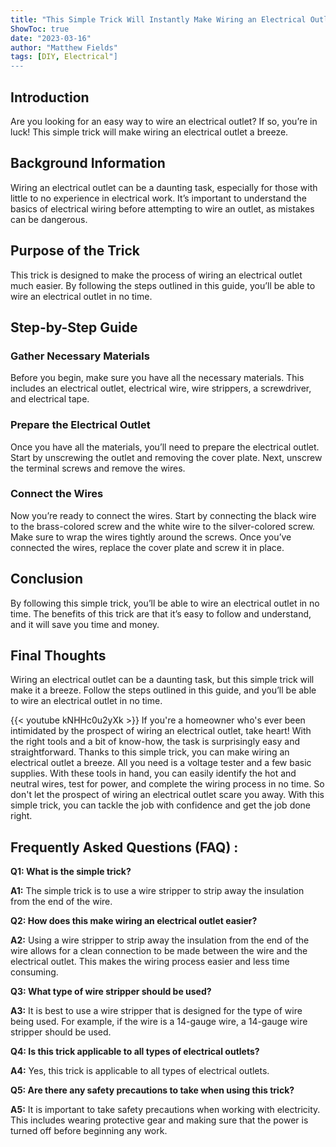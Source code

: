 ```yaml
---
title: "This Simple Trick Will Instantly Make Wiring an Electrical Outlet a Breeze!"
ShowToc: true 
date: "2023-03-16"
author: "Matthew Fields" 
tags: [DIY, Electrical"]
---
```

## Introduction
Are you looking for an easy way to wire an electrical outlet? If so, you’re in luck! This simple trick will make wiring an electrical outlet a breeze. 

## Background Information
Wiring an electrical outlet can be a daunting task, especially for those with little to no experience in electrical work. It’s important to understand the basics of electrical wiring before attempting to wire an outlet, as mistakes can be dangerous. 

## Purpose of the Trick
This trick is designed to make the process of wiring an electrical outlet much easier. By following the steps outlined in this guide, you’ll be able to wire an electrical outlet in no time. 

## Step-by-Step Guide
### Gather Necessary Materials
Before you begin, make sure you have all the necessary materials. This includes an electrical outlet, electrical wire, wire strippers, a screwdriver, and electrical tape. 

### Prepare the Electrical Outlet
Once you have all the materials, you’ll need to prepare the electrical outlet. Start by unscrewing the outlet and removing the cover plate. Next, unscrew the terminal screws and remove the wires. 

### Connect the Wires
Now you’re ready to connect the wires. Start by connecting the black wire to the brass-colored screw and the white wire to the silver-colored screw. Make sure to wrap the wires tightly around the screws. Once you’ve connected the wires, replace the cover plate and screw it in place. 

## Conclusion
By following this simple trick, you’ll be able to wire an electrical outlet in no time. The benefits of this trick are that it’s easy to follow and understand, and it will save you time and money. 

## Final Thoughts
Wiring an electrical outlet can be a daunting task, but this simple trick will make it a breeze. Follow the steps outlined in this guide, and you’ll be able to wire an electrical outlet in no time.

{{< youtube kNHHc0u2yXk >}} 
If you're a homeowner who's ever been intimidated by the prospect of wiring an electrical outlet, take heart! With the right tools and a bit of know-how, the task is surprisingly easy and straightforward. Thanks to this simple trick, you can make wiring an electrical outlet a breeze. All you need is a voltage tester and a few basic supplies. With these tools in hand, you can easily identify the hot and neutral wires, test for power, and complete the wiring process in no time. So don't let the prospect of wiring an electrical outlet scare you away. With this simple trick, you can tackle the job with confidence and get the job done right.

## Frequently Asked Questions (FAQ) :
**Q1: What is the simple trick?**

**A1:** The simple trick is to use a wire stripper to strip away the insulation from the end of the wire.

**Q2: How does this make wiring an electrical outlet easier?**

**A2:** Using a wire stripper to strip away the insulation from the end of the wire allows for a clean connection to be made between the wire and the electrical outlet. This makes the wiring process easier and less time consuming.

**Q3: What type of wire stripper should be used?**

**A3:** It is best to use a wire stripper that is designed for the type of wire being used. For example, if the wire is a 14-gauge wire, a 14-gauge wire stripper should be used.

**Q4: Is this trick applicable to all types of electrical outlets?**

**A4:** Yes, this trick is applicable to all types of electrical outlets.

**Q5: Are there any safety precautions to take when using this trick?**

**A5:** It is important to take safety precautions when working with electricity. This includes wearing protective gear and making sure that the power is turned off before beginning any work.





